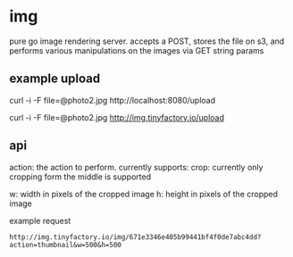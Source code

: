 # img
pure go image rendering server. accepts a POST, stores the file on s3, and performs various manipulations on the images via GET string params

## example upload

curl -i -F file=@photo2.jpg http://localhost:8080/upload

curl -i -F file=@photo2.jpg http://img.tinyfactory.io/upload

## api

action: the action to perform. currently supports:
	crop: currently only cropping form the middle is supported

w: width in pixels of the cropped image
h: height in pixels of the cropped image

example request

```
http://img.tinyfactory.io/img/671e3346e405b99441bf4f0de7abc4dd?action=thumbnail&w=500&h=500

```